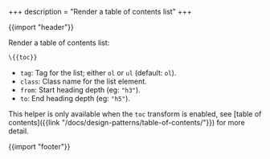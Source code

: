 +++
description = "Render a table of contents list"
+++

{{import "header"}}

Render a table of contents list:

```handlebars
\{{toc}}
```

* `tag`: Tag for the list; either `ol` or `ul` (default: `ol`).
* `class`: Class name for the list element.
* `from`: Start heading depth (eg: `"h3"`).
* `to`: End heading depth (eg: `"h5"`).

This helper is only available when the `toc` transform is enabled, see [table of contents]({{link "/docs/design-patterns/table-of-contents/"}}) for more detail.

{{import "footer"}}
